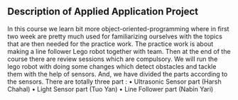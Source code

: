## Description of Applied Application Project 

In this course we learn bit more object-oriented-programming where in first two week are pretty much used for familiarizing ourselves with the topics that are then needed for the practice work. The practice work is about making a line follower Lego robot together with team. Then at the end of the course there are review sessions which are compulsory. 
We will run the lego robot with doing some changes which detect obstacles and tackle them with the help of sensors. And, we have divided the parts according to the sensors. 
There are totally three part :
•	Ultrasonic Sensor part (Harsh Chahal)
•	Light Sensor part (Tuo Yan)
•	Line Follower part (Nabin Yari)

